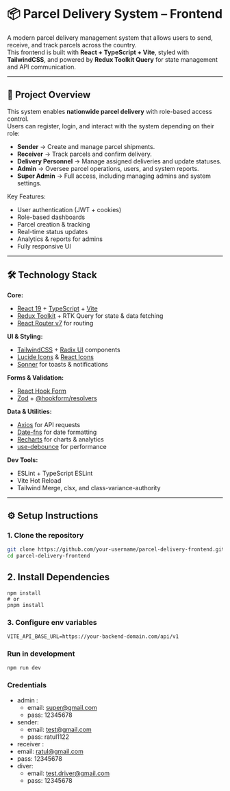 # 📦 Parcel Delivery System – Frontend

A modern parcel delivery management system that allows users to send, receive, and track parcels across the country.  
This frontend is built with **React + TypeScript + Vite**, styled with **TailwindCSS**, and powered by **Redux Toolkit Query** for state management and API communication.

---

## 🚀 Project Overview

This system enables **nationwide parcel delivery** with role-based access control.  
Users can register, login, and interact with the system depending on their role:

- **Sender** → Create and manage parcel shipments.
- **Receiver** → Track parcels and confirm delivery.
- **Delivery Personnel** → Manage assigned deliveries and update statuses.
- **Admin** → Oversee parcel operations, users, and system reports.
- **Super Admin** → Full access, including managing admins and system settings.

Key Features:

- User authentication (JWT + cookies)
- Role-based dashboards
- Parcel creation & tracking
- Real-time status updates
- Analytics & reports for admins
- Fully responsive UI

---

## 🛠️ Technology Stack

**Core:**

- [React 19](https://react.dev/) + [TypeScript](https://www.typescriptlang.org/) + [Vite](https://vitejs.dev/)
- [Redux Toolkit](https://redux-toolkit.js.org/) + RTK Query for state & data fetching
- [React Router v7](https://reactrouter.com/) for routing

**UI & Styling:**

- [TailwindCSS](https://tailwindcss.com/) + [Radix UI](https://www.radix-ui.com/) components
- [Lucide Icons](https://lucide.dev/) & [React Icons](https://react-icons.github.io/react-icons/)
- [Sonner](https://sonner.emilkowal.ski/) for toasts & notifications

**Forms & Validation:**

- [React Hook Form](https://react-hook-form.com/)
- [Zod](https://zod.dev/) + [@hookform/resolvers](https://react-hook-form.com/get-started#SchemaValidation)

**Data & Utilities:**

- [Axios](https://axios-http.com/) for API requests
- [Date-fns](https://date-fns.org/) for date formatting
- [Recharts](https://recharts.org/) for charts & analytics
- [use-debounce](https://www.npmjs.com/package/use-debounce) for performance

**Dev Tools:**

- ESLint + TypeScript ESLint
- Vite Hot Reload
- Tailwind Merge, clsx, and class-variance-authority

---

## ⚙️ Setup Instructions

### 1. Clone the repository

```bash
git clone https://github.com/your-username/parcel-delivery-frontend.git
cd parcel-delivery-frontend
```

## 2. Install Dependencies

```
npm install
# or
pnpm install
```

### 3. Configure env variables

```
VITE_API_BASE_URL=https://your-backend-domain.com/api/v1
```

### Run in development

```
npm run dev
```

### Credentials

- admin :
  - email: super@gmail.com
  - pass: 12345678
- sender:
  - email: test@gmail.com
  - pass: ratul1122
- receiver :
- email: ratul@gmail.com
- pass: 12345678
- diver:
  - email: test.driver@gmail.com
  - pass: 12345678
